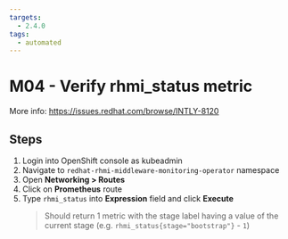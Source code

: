 ```yaml
---
targets:
  - 2.4.0
tags:
  - automated
---
```


# M04 - Verify rhmi_status metric

More info: <https://issues.redhat.com/browse/INTLY-8120>

## Steps

1. Login into OpenShift console as kubeadmin
2. Navigate to `redhat-rhmi-middleware-monitoring-operator` namespace
3. Open **Networking > Routes**
4. Click on **Prometheus** route
5. Type `rhmi_status` into **Expression** field and click **Execute**
   > Should return 1 metric with the stage label having a value of the current stage (e.g. `rhmi_status{stage="bootstrap"}` - `1`)
